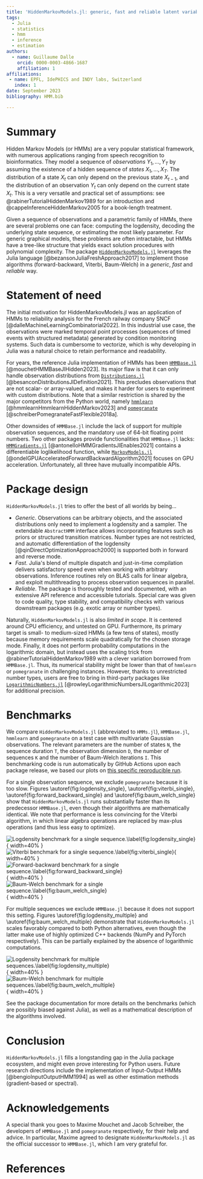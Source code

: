 ```yaml
---
title: 'HiddenMarkovModels.jl: generic, fast and reliable latent variable modeling'
tags:
  - Julia
  - statistics
  - hmm
  - inference
  - estimation
authors:
  - name: Guillaume Dalle
    orcid: 0000-0003-4866-1687
    affiliation: 1
affiliations:
 - name: EPFL, IdePHICS and INDY labs, Switzerland
   index: 1
date: September 2023
bibliography: HMM.bib

---
```


# Summary

Hidden Markov Models (or HMMs) are a very popular statistical framework, with numerous applications ranging from speech recognition to bioinformatics.
They model a sequence of _observations_ $Y_1, \dots, Y_T$ by assuming the existence of a hidden sequence of _states_ $X_1, \dots, X_T$.
The distribution of a state $X_t$ can only depend on the previous state $X_{t-1}$, and the distribution of an observation $Y_t$ can only depend on the current state $X_t$.
This is a very versatile and practical set of assumptions: see @rabinerTutorialHiddenMarkov1989 for an introduction and @cappeInferenceHiddenMarkov2005 for a book-length treatment.

Given a sequence of observations and a parametric family of HMMs, there are several problems one can face: computing the logdensity, decoding the underlying state sequence, or estimating the most likely parameter.
For generic graphical models, these problems are often intractable, but HMMs have a tree-like structure that yields exact solution procedures with polynomial complexity.
The package [`HiddenMarkovModels.jl`](https://github.com/gdalle/HiddenMarkovModels.jl) leverages the Julia language [@bezansonJuliaFreshApproach2017] to implement those algorithms (forward-backward, Viterbi, Baum-Welch) in a _generic_, _fast_ and _reliable_ way.

# Statement of need

The initial motivation for HiddenMarkovModels.jl was an application of HMMs to reliability analysis for the French railway company SNCF [@dalleMachineLearningCombinatorial2022].
In this industrial use case, the observations were marked temporal point processes (sequences of timed events with structured metadata) generated by condition monitoring systems.
Such data is cumbersome to vectorize, which is why developing in Julia was a natural choice to retain performance and readability.

For years, the reference Julia implementation of HMMs has been [`HMMBase.jl`](https://github.com/maxmouchet/HMMBase.jl) [@mouchetHMMBaseJlHidden2023].
Its major flaw is that it can only handle observation distributions from [`Distributions.jl`](https://github.com/JuliaStats/Distributions.jl) [@besanconDistributionsJlDefinition2021].
This precludes observations that are not scalar- or array-valued, and makes it harder for users to experiment with custom distributions.
Note that a similar restriction is shared by the major competitors from the Python world, namely [`hmmlearn`](https://github.com/hmmlearn/hmmlearn) [@hmmlearnHmmlearnHiddenMarkov2023] and [`pomegranate`](https://github.com/jmschrei/pomegranate) [@schreiberPomegranateFastFlexible2018a].

Other downsides of `HMMBase.jl` include the lack of support for multiple observation sequences, and the mandatory use of 64-bit floating point numbers.
Two other packages provide functionalities that `HMMBase.jl` lacks: [`HMMGradients.jl`](https://github.com/idiap/HMMGradients.jl) [@antonelloHMMGradientsJlEnables2021] contains a differentiable loglikelihood function, while [`MarkovModels.jl`](https://github.com/FAST-ASR/MarkovModels.jl) [@ondelGPUAcceleratedForwardBackwardAlgorithm2021] focuses on GPU acceleration.
Unfortunately, all three have mutually incompatible APIs.

# Package design

`HiddenMarkovModels.jl` tries to offer the best of all worlds by being...

* _Generic_. Observations can be arbitrary objects, and the associated distributions only need to implement a logdensity and a sampler. The extendable `AbstractHMM` interface allows incorporating features such as priors or structured transition matrices. Number types are not restricted, and automatic differentiation of the logdensity [@qinDirectOptimizationApproach2000] is supported both in forward and reverse mode.
* _Fast_. Julia's blend of multiple dispatch and just-in-time compilation delivers satisfactory speed even when working with arbitrary observations. Inference routines rely on BLAS calls for linear algebra, and exploit multithreading to process observation sequences in parallel.
* _Reliable_. The package is thoroughly tested and documented, with an extensive API reference and accessible tutorials. Special care was given to code quality, type stability, and compatibility checks with various downstream packages (e.g. exotic array or number types).

Naturally, `HiddenMarkovModels.jl` is also _limited in scope_.
It is centered around CPU efficiency, and untested on GPU.
Furthermore, its primary target is small- to medium-sized HMMs (a few tens of states), mostly because memory requirements scale quadratically for the chosen storage mode.
Finally, it does not perform probability computations in the logarithmic domain, but instead uses the scaling trick from @rabinerTutorialHiddenMarkov1989 with a clever variation borrowed from `HMMBase.jl`.
Thus, its numerical stability might be lower than that of `hmmlearn` or `pomegranate` in challenging instances.
However, thanks to unrestricted number types, users are free to bring in third-party packages like [`LogarithmicNumbers.jl`](https://github.com/cjdoris/LogarithmicNumbers.jl) [@rowleyLogarithmicNumbersJlLogarithmic2023] for additional precision.

# Benchmarks

We compare `HiddenMarkovModels.jl` (abbreviated to `HMMs.jl`), `HMMBase.jl`, `hmmlearn` and `pomegranate` on a test case with multivariate Gaussian observations.
The relevant parameters are the number of states `N`, the sequence duration `T`, the observation dimension `D`, the number of sequences `K` and the number of Baum-Welch iterations `I`.
This benchmarking code is run automatically by GitHub Actions upon each package release, we based our plots on [this specific reproducible run](https://github.com/gdalle/HiddenMarkovModels.jl/actions/runs/6160848637/job/16718719552).

For a single observation sequence, we exclude `pomegranate` because it is too slow.
Figures \autoref{fig:logdensity_single}, \autoref{fig:viterbi_single}, \autoref{fig:forward_backward_single} and \autoref{fig:baum_welch_single} show that `HiddenMarkovModels.jl` runs substantially faster than its predecessor `HMMBase.jl`, even though their algorithms are mathematically identical.
We note that performance is less convincing for the Viterbi algorithm, in which linear algebra operations are replaced by max-plus operations (and thus less easy to optimize). 

![Logdensity benchmark for a single sequence.\label{fig:logdensity_single}](images/benchmark_single_sequence_logdensity.svg){ width=40% }
![Viterbi benchmark for a single sequence.\label{fig:viterbi_single}](images/benchmark_single_sequence_viterbi.svg){ width=40% }
![Forward-backward benchmark for a single sequence.\label{fig:forward_backward_single}](images/benchmark_single_sequence_forward_backward.svg){ width=40% }
![Baum-Welch benchmark for a single sequence.\label{fig:baum_welch_single}](images/benchmark_single_sequence_baum_welch.svg){ width=40% }

For multiple sequences we exclude `HMMBase.jl` because it does not support this setting.
Figures \autoref{fig:logdensity_multiple} and \autoref{fig:baum_welch_multiple} demonstrate that `HiddenMarkovModels.jl` scales favorably compared to both Python alternatives, even though the latter make use of highly optimized C++ backends (NumPy and PyTorch respectively).
This can be partially explained by the absence of logarithmic computations.

![Logdensity benchmark for multiple sequences.\label{fig:logdensity_multiple}](images/benchmark_multiple_sequences_logdensity.svg){ width=40% }
![Baum-Welch benchmark for multiple sequences.\label{fig:baum_welch_multiple}](images/benchmark_multiple_sequences_baum_welch.svg){ width=40% }

See the package documentation for more details on the benchmarks (which are possibly biased against Julia), as well as a mathematical description of the algorithms involved.

# Conclusion

`HiddenMarkovModels.jl` fills a longstanding gap in the Julia package ecosystem, and might even prove interesting for Python users.
Future research directions include the implementation of Input-Output HMMs [@bengioInputOutputHMM1994] as well as other estimation methods (gradient-based or spectral).

# Acknowledgements

A special thank you goes to Maxime Mouchet and Jacob Schreiber, the developers of `HMMBase.jl` and `pomegranate` respectively, for their help and advice.
In particular, Maxime agreed to designate `HiddenMarkovModels.jl` as the official successor to `HMMBase.jl`, which I am very grateful for.

# References